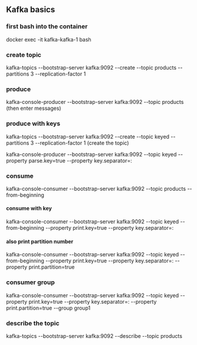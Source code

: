 ## Kafka basics

### first bash into the container

docker exec -it kafka-kafka-1 bash

### create topic

kafka-topics --bootstrap-server kafka:9092 --create --topic products --partitions 3 --replication-factor 1

### produce

kafka-console-producer --bootstrap-server kafka:9092 --topic products
(then enter messages)

### produce with keys

kafka-topics --bootstrap-server kafka:9092 --create --topic keyed --partitions 3 --replication-factor 1
(create the topic)

kafka-console-producer --bootstrap-server kafka:9092 --topic keyed --property parse.key=true --property key.separator=:

### consume

kafka-console-consumer --bootstrap-server kafka:9092 --topic products --from-beginning

#### consume with key

kafka-console-consumer --bootstrap-server kafka:9092 --topic keyed --from-beginning --property print.key=true --property key.separator=:

#### also print partition number

kafka-console-consumer --bootstrap-server kafka:9092 --topic keyed --from-beginning --property print.key=true --property key.separator=: --property print.partition=true

### consumer group

kafka-console-consumer --bootstrap-server kafka:9092 --topic keyed --property print.key=true --property key.separator=: --property print.partition=true --group group1

### describe the topic

kafka-topics --bootstrap-server kafka:9092 --describe --topic products